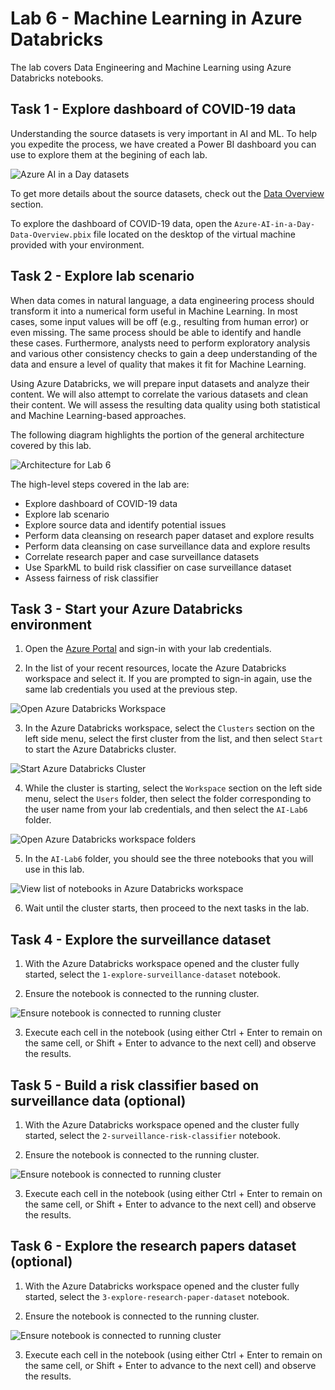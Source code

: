 # Lab 6 - Machine Learning in Azure Databricks

The lab covers Data Engineering and Machine Learning using Azure Databricks notebooks.

## Task 1 - Explore dashboard of COVID-19 data

Understanding the source datasets is very important in AI and ML. To help you expedite the process, we have created a Power BI dashboard you can use to explore them at the begining of each lab.

![Azure AI in a Day datasets](../media/data-overview-01-01.png)

To get more details about the source datasets, check out the [Data Overview](../data-overview.md) section.

To explore the dashboard of COVID-19 data, open the `Azure-AI-in-a-Day-Data-Overview.pbix` file located on the desktop of the virtual machine provided with your environment.

## Task 2 - Explore lab scenario

When data comes in natural language, a data engineering process should transform it into a numerical form useful in Machine Learning. In most cases, some input values will be off (e.g., resulting from human error) or even missing. The same process should be able to identify and handle these cases. Furthermore, analysts need to perform exploratory analysis and various other consistency checks to gain a deep understanding of the data and ensure a level of quality that makes it fit for Machine Learning.

Using Azure Databricks, we will prepare input datasets and analyze their content. We will also attempt to correlate the various datasets and clean their content. We will assess the resulting data quality using both statistical and Machine Learning-based approaches.

The following diagram highlights the portion of the general architecture covered by this lab.

![Architecture for Lab 6](./../media/Architecture-6.png)

The high-level steps covered in the lab are:

- Explore dashboard of COVID-19 data
- Explore lab scenario
- Explore source data and identify potential issues
- Perform data cleansing on research paper dataset and explore results
- Perform data cleansing on case surveillance data and explore results
- Correlate research paper and case surveillance datasets
- Use SparkML to build risk classifier on case surveillance dataset
- Assess fairness of risk classifier

## Task 3 - Start your Azure Databricks environment

1. Open the [Azure Portal](https://portal.azure.com) and sign-in with your lab credentials.

2. In the list of your recent resources, locate the Azure Databricks workspace and select it. If you are prompted to sign-in again, use the same lab credentials you used at the previous step.

![Open Azure Databricks Workspace](./media/start-databricks-workspace.png)

3. In the Azure Databricks workspace, select the `Clusters` section on the left side menu, select the first cluster from the list, and then select `Start` to start the Azure Databricks cluster.

![Start Azure Databricks Cluster](./media/start-databricks-cluster.png)

4. While the cluster is starting, select the `Workspace` section on the left side menu, select the `Users` folder, then select the folder corresponding to the user name from your lab credentials, and then select the `AI-Lab6` folder.

![Open Azure Databricks workspace folders](./media/databricks-workspace-1.png)

5. In the `AI-Lab6` folder, you should see the three notebooks that you will use in this lab.

![View list of notebooks in Azure Databricks workspace](./media/databricks-workspace-2.png)

6. Wait until the cluster starts, then proceed to the next tasks in the lab.

## Task 4 - Explore the surveillance dataset

1. With the Azure Databricks workspace opened and the cluster fully started, select the `1-explore-surveillance-dataset` notebook.

2. Ensure the notebook is connected to the running cluster.

![Ensure notebook is connected to running cluster](./media/notebook1.png)

3. Execute each cell in the notebook (using either Ctrl + Enter to remain on the same cell, or Shift + Enter to advance to the next cell) and observe the results.

## Task 5 - Build a risk classifier based on surveillance data (optional)

1. With the Azure Databricks workspace opened and the cluster fully started, select the `2-surveillance-risk-classifier` notebook.

2. Ensure the notebook is connected to the running cluster.

![Ensure notebook is connected to running cluster](./media/notebook2.png)

3. Execute each cell in the notebook (using either Ctrl + Enter to remain on the same cell, or Shift + Enter to advance to the next cell) and observe the results.

## Task 6 - Explore the research papers dataset (optional)

1. With the Azure Databricks workspace opened and the cluster fully started, select the `3-explore-research-paper-dataset` notebook.

2. Ensure the notebook is connected to the running cluster.

![Ensure notebook is connected to running cluster](./media/notebook3.png)

3. Execute each cell in the notebook (using either Ctrl + Enter to remain on the same cell, or Shift + Enter to advance to the next cell) and observe the results.

